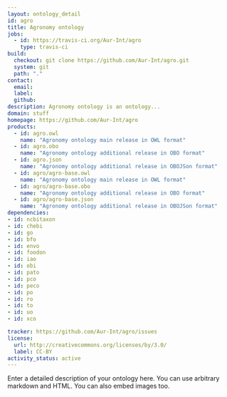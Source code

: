 ```yaml
---
layout: ontology_detail
id: agro
title: Agronomy ontology
jobs:
  - id: https://travis-ci.org/Aur-Int/agro
    type: travis-ci
build:
  checkout: git clone https://github.com/Aur-Int/agro.git
  system: git
  path: "."
contact:
  email: 
  label: 
  github: 
description: Agronomy ontology is an ontology...
domain: stuff
homepage: https://github.com/Aur-Int/agro
products:
  - id: agro.owl
    name: "Agronomy ontology main release in OWL format"
  - id: agro.obo
    name: "Agronomy ontology additional release in OBO format"
  - id: agro.json
    name: "Agronomy ontology additional release in OBOJSon format"
  - id: agro/agro-base.owl
    name: "Agronomy ontology main release in OWL format"
  - id: agro/agro-base.obo
    name: "Agronomy ontology additional release in OBO format"
  - id: agro/agro-base.json
    name: "Agronomy ontology additional release in OBOJSon format"
dependencies:
- id: ncbitaxon
- id: chebi
- id: go
- id: bfo
- id: envo
- id: foodon
- id: iao
- id: obi
- id: pato
- id: pco
- id: peco
- id: po
- id: ro
- id: to
- id: uo
- id: xco

tracker: https://github.com/Aur-Int/agro/issues
license:
  url: http://creativecommons.org/licenses/by/3.0/
  label: CC-BY
activity_status: active
---
```


Enter a detailed description of your ontology here. You can use arbitrary markdown and HTML.
You can also embed images too.

